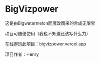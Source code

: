 # BigVizpower
这是由Bigwatermelon而魔改而来的合成无限宝

项目可随便使用（我也不知道还该写什么力）

在线游玩此项目：bigvizpower.vercel.app

项目作者：Henry
